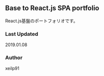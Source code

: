 ## Base to React.js SPA portfolio
React.js基盤のポートフォリオです。

### Last Updated
2019.01.08

### Author
xeilp91
